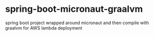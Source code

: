 # spring-boot-micronaut-graalvm
spring boot project wrapped around micronaut and then compile with graalvm for AWS lambda deployment

